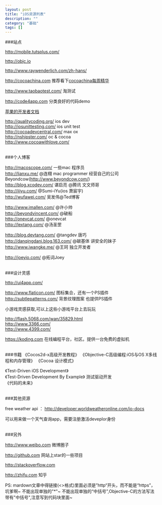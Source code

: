 ```yaml
---
layout: post
title: "iOS资源列表"
description: ""
category: "基础"
tags: []
---
```


###站点

<http://mobile.tutsplus.com/>

<http://objc.io>   

<http://www.raywenderlich.com/zh-hans/>

<http://cocoachina.com> 推荐看下[cocoachina每周精华](http://www.cocoachina.com/special/jinghua/)  

<http://www.taobaotest.com/>   淘测试

<http://code4app.com>   分类良好的代码demo 

[苹果的开发者文档](https://developer.apple.com/library/prerelease/ios/navigation/)  

<http://qualitycoding.org/>  ios dev  
<http://iosunittesting.com/>  ios unit test   
<http://cocoadevcentral.com/>  max ox     
<http://nshipster.com/>  oc & cocoa   
<http://www.cocoawithlove.com/>  


<br/>
###个人博客

<http://macoscope.com/>  一些mac 程序员    
<http://lianxu.me/>      @连栩 mac programmer 经营自己的公司Beyondcow(<http://www.beyondcow.com/>)   
<http://blog.xcodev.com/>  谌启亮 @腾讯 文文师哥   
<http://iiiyu.com/>           @Sumi-iYu(ios 萧宸宇)   
<http://wufawei.com/>       吴发伟@Ted博客  

<http://www.imallen.com/>     @许小帅    
<http://beyondvincent.com/>    @破船    
<http://onevcat.com/>    @onevcat     
<http://lextang.com/>  @汤圣罡       

<http://blog.devtang.com/>     @tangdev 唐巧    
<http://danqingdani.blog.163.com/>     @碳基体  讲安全的妹子   
<http://www.iwangke.me/>   @王珂  独立开发者 

<http://joeyio.com/> @拓词Joey



<br/>
###设计灵感

<http://ui4app.com/>

<http://www.flaticon.com/>    图标集合，还有一个PS插件   
<http://subtlepatterns.com/>   背景纹理图案  也提供PS插件


小游戏灵感获取,可以上这些小游戏平台上去玩玩

<http://flash.5068.com/wan/35829.html>  
<http://www.3366.com/>      
<http://www.4399.com/>    

https://koding.com  在线编程平台，社区。提供一台免费的虚拟机

<br/>
###书籍
《Cocos2d-x高级开发教程》    
《Objective-C高级编程:iOS与OS X多线程和内存管理》  
《Cocoa 设计模式》    

《Test-Driven iOS Development》  
《Test-Driven Development By Example》 测试驱动开发  
《代码的未来》  

<br/>
###其他资源

free weather api ： <http://developer.worldweatheronline.com/io-docs>   

可以用来做一个天气查询app，需要注册激活deveplor身份


<br/>
###另外

<http://www.weibo.com>  微博圈子

<http://github.com> 网站上star的一些项目

<http://stackoverflow.com>    

<http://zhifu.com>  知乎


PS: mardown文章中得链接(<>格式)里面必须是”http“开头，而不能是“https”，坑爹啊~
不能出现单独的"*"~
不能出现单独的“中括号”,Objective-C的方法写法带有"中括号",注意写到代码块里面~ 


